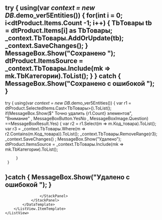 try
{
    using(var _context = new DB_.demo_ver5Entities())
    {
        for(int i = 0; i<dtProduct.Items.Count -1; i++)
        {
            TbТовары tb = dtProduct.Items[i] as TbТовары;
            _context.TbТовары.AddOrUpdate(tb);
            _context.SaveChanges();
        }
        MessageBox.Show("Сохранено ");
        dtProduct.ItemsSource = _context.TbТовары.Include(mk => mk.TbКатегории).ToList();
    }
}
catch { MessageBox.Show("Сохранено с ошибокой "); }
----------------------------------------------------------------------------------------------------
  try
 {
     using(var _context = new DB_.demo_ver5Entities())
     {
        var r1 = dtProduct.SelectedItems.Cast<TbТовары>().ToList();
        if(MessageBox.Show($" Точно удалить {r1.Count} элементов", "Внимание" , 
            MessageBoxButton.YesNo , 
            MessageBoxImage.Question)
             ==MessageBoxResult.Yes)
         {
            var r2 = r1.Select(m => m.Код_товара).ToList();
            var r3 = _context.TbТовары.Where(m => r2.Contains(m.Код_товара)).ToList();
             _context.TbТовары.RemoveRange(r3);
             _context.SaveChanges() ;
             MessageBox.Show("Удалено");
             dtProduct.ItemsSource = _context.TbТовары.Include(mk => mk.TbКатегории).ToList();

         }
     }
 }catch { MessageBox.Show("Удалено с ошибокой "); }
-------------------------------------------------------------------------------------------
                    </StackPanel>
                </StackPanel>
            </DataTemplate>
        </ListView.ItemTemplate>
    </ListView>
</ScrollViewer>
